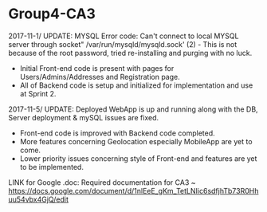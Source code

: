 # Group4-CA3
2017-11-1/ UPDATE: MYSQL Error code: Can't connect to local MYSQL server through socket" /var/run/mysqld/mysqld.sock' (2) - This is not because of the root password, tried re-installing and purging with no luck. 
- Initial Front-end code is present with pages for Users/Admins/Addresses and Registration page. 
- All of Backend code is setup and initialized for implementation and use at Sprint 2. 

2017-11-5/ UPDATE: 
Deployed WebApp is up and running along with the DB, Server deployment & mySQL issues are fixed. 
- Front-end code is improved with Backend code completed. 
- More features concerning Geolocation especially MobileApp are yet to come. 
- Lower priority issues concerning style of Front-end and features are yet to be implemented. 

LINK for Google .doc: 
Required documentation for CA3 ~ 
https://docs.google.com/document/d/1nlEeE_gKm_TetLNIic6sdfjhTb73R0Hhuu54vbx4GjQ/edit 
